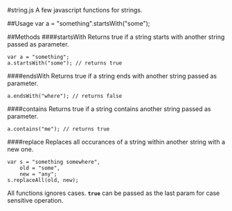 #string.js
A few javascript functions for strings.

##Usage
	var a = "something".startsWith("some");

##Methods
####startsWith
Returns true if a string starts with another string passed as parameter.

	var a = "something";
	a.startsWith("some"); // returns true

####endsWith
Returns true if a string ends with another string passed as parameter.

	a.endsWith("where"); // returns false

####contains
Returns true if a string contains another string passed as parameter.

	a.contains("me"); // returns true
####replace
Replaces all occurances of a string within another string with a new one.

	var s = "something somewhere",
	    old = "some",
	    new = "any";
	s.replaceAll(old, new);

All functions ignores cases. <code><b>true</b></code> can be passed as the last param for case sensitive operation.
